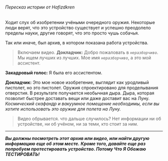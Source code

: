 ###### Пересказ истории от Hafizdkren


Ходит слух об изобретении учёными очередного оружия. Некоторые люди верят, что это устройство существует и успешно преодолело пределы науки, другие говорят, что это просто чушь собачья.

Так или иначе, был архив, в котором показана работа устройства. 

>Включаем видео.
**Докладчик:** Добро пожаловать в *`неразборчиво`*. Мы ищем лучших из лучших. Мое имя *`неразборчиво`*, а это мой ассистент.

**Закадровый голос:** Я была его ассистентом.

**Докладчик:** Это мое новое изобретение, выглядит как уродливый пистолет, но это пистолет. Оружия спроектировано для проделывания отверстия. 
В результате получается необычная дыра. 
Дыра, которая позволит быстрее доставать вещи или даже доставит вас на Луну. 
*Космический скафандр и вакуумное помещение необходимы, если вы хотите использовать это оружие для полета на Луну.*

>Видео обрывается.
что дальше случилось? Нет информации ни об устройстве, ни об учёном, ни за теми, кто стоит за ним.

___


***Вы должны посмотреть этот архив или видео, или найти другую информацию еще об этом месте.***
***Кроме того, давайте еще раз попробуем протестировать устройство. Потому Что Я Обожаю ТЕСТИРОВАТЬ!***

